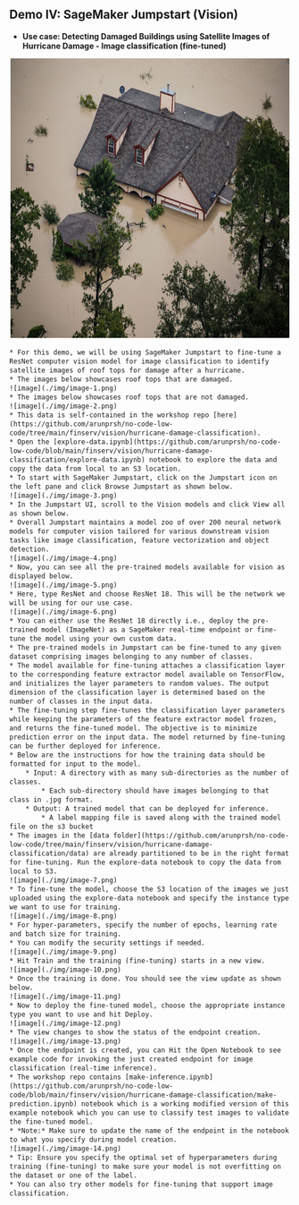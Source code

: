 ## Demo IV: SageMaker Jumpstart (Vision)

* **Use case: Detecting Damaged Buildings using Satellite Images of Hurricane Damage - Image classification (fine-tuned)**
<p align="center"><img width="500" height="500" src="./img/harvey.png"></p>

    * For this demo, we will be using SageMaker Jumpstart to fine-tune a ResNet computer vision model for image classification to identify satellite images of roof tops for damage after a hurricane. 
    * The images below showcases roof tops that are damaged.
    ![image](./img/image-1.png)
    * The images below showcases roof tops that are not damaged.
    ![image](./img/image-2.png)
    * This data is self-contained in the workshop repo [here](https://github.com/arunprsh/no-code-low-code/tree/main/finserv/vision/hurricane-damage-classification).
    * Open the [explore-data.ipynb](https://github.com/arunprsh/no-code-low-code/blob/main/finserv/vision/hurricane-damage-classification/explore-data.ipynb) notebook to explore the data and copy the data from local to an S3 location.
    * To start with SageMaker Jumpstart, click on the Jumpstart icon on the left pane and click Browse Jumpstart as shown below.
    ![image](./img/image-3.png)
    * In the Jumpstart UI, scroll to the Vision models and click View all as shown below.
    * Overall Jumpstart maintains a model zoo of over 200 neural network models for computer vision tailored for various downstream vision tasks like image classification, feature vectorization and object detection.
    ![image](./img/image-4.png)
    * Now, you can see all the pre-trained models available for vision as displayed below.
    ![image](./img/image-5.png)
    * Here, type ResNet and choose ResNet 18. This will be the network we will be using for our use case.
    ![image](./img/image-6.png)
    * You can either use the ResNet 18 directly i.e., deploy the pre-trained model (ImageNet) as a SageMaker real-time endpoint or fine-tune the model using your own custom data.
    * The pre-trained models in Jumpstart can be fine-tuned to any given dataset comprising images belonging to any number of classes.
    * The model available for fine-tuning attaches a classification layer to the corresponding feature extractor model available on TensorFlow, and initializes the layer parameters to random values. The output dimension of the classification layer is determined based on the number of classes in the input data. 
    * The fine-tuning step fine-tunes the classification layer parameters while keeping the parameters of the feature extractor model frozen, and returns the fine-tuned model. The objective is to minimize prediction error on the input data. The model returned by fine-tuning can be further deployed for inference. 
    * Below are the instructions for how the training data should be formatted for input to the model.
        * Input: A directory with as many sub-directories as the number of classes.
            * Each sub-directory should have images belonging to that class in .jpg format.
        * Output: A trained model that can be deployed for inference.
            * A label mapping file is saved along with the trained model file on the s3 bucket
    * The images in the [data folder](https://github.com/arunprsh/no-code-low-code/tree/main/finserv/vision/hurricane-damage-classification/data) are already partitioned to be in the right format for fine-tuning. Run the explore-data notebook to copy the data from local to S3.
    ![image](./img/image-7.png)
    * To fine-tune the model, choose the S3 location of the images we just uploaded using the explore-data notebook and specify the instance type we want to use for training.
    ![image](./img/image-8.png)
    * For hyper-parameters, specify the number of epochs, learning rate and batch size for training.
    * You can modify the security settings if needed.
    ![image](./img/image-9.png)
    * Hit Train and the training (fine-tuning) starts in a new view.
    ![image](./img/image-10.png)
    * Once the training is done. You should see the view update as shown below.
    ![image](./img/image-11.png)
    * Now to deploy the fine-tuned model, choose the appropriate instance type you want to use and hit Deploy.
    ![image](./img/image-12.png)
    * The view changes to show the status of the endpoint creation.
    ![image](./img/image-13.png)
    * Once the endpoint is created, you can Hit the Open Notebook to see example code for invoking the just created endpoint for image classification (real-time inference).
    * The workshop repo contains [make-inference.ipynb](https://github.com/arunprsh/no-code-low-code/blob/main/finserv/vision/hurricane-damage-classification/make-prediction.ipynb) notebook which is a working modified version of this example notebook which you can use to classify test images to validate the fine-tuned model.
    * *Note:* Make sure to update the name of the endpoint in the notebook to what you specify during model creation.
    ![image](./img/image-14.png)
    * Tip: Ensure you specify the optimal set of hyperparameters during training (fine-tuning) to make sure your model is not overfitting on the dataset or one of the label.
    * You can also try other models for fine-tuning that support image classification.

